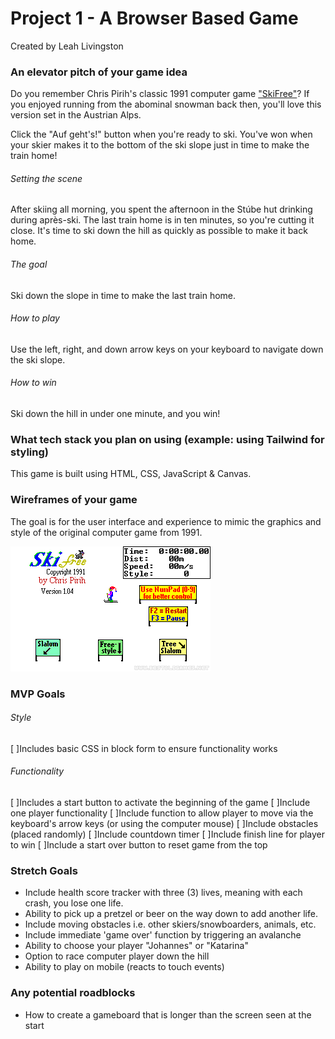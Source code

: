 # **Project 1 - A Browser Based Game**
Created by Leah Livingston



### **An elevator pitch of your game idea**

Do you remember Chris Pirih's classic 1991 computer game ["SkiFree"](https://classicreload.com/win3x-skifree.html#)? If you enjoyed running from the abominal snowman back then, you'll love this version set in the Austrian Alps.

Click the "Auf geht's!" button when you're ready to ski.
You've won when your skier makes it to the bottom of the ski slope just in time to make the train home!

###### Setting the scene
After skiing all morning, you spent the afternoon in the Stúbe hut drinking during après-ski. The last train home is in ten minutes, so you're cutting it close. It's time to ski down the hill as quickly as possible to make it back home.

###### The goal
Ski down the slope in time to make the last train home. 

###### How to play
Use the left, right, and down arrow keys on your keyboard to navigate down the ski slope.

###### How to win
Ski down the hill in under one minute, and you win!



### **What tech stack you plan on using (example: using Tailwind for styling)**

This game is built using HTML, CSS, JavaScript & Canvas.



### **Wireframes of your game**
The goal is for the user interface and experience to mimic the graphics and style of the original computer game from 1991.

![Screenshot of SkiFree](skiFree.png)



### **MVP Goals**

###### Style
[ ]Includes basic CSS in block form to ensure functionality works

###### Functionality
[ ]Includes a start button to activate the beginning of the game
[ ]Include one player functionality
[ ]Include function to allow player to move via the keyboard's arrow keys (or using the computer mouse)
[ ]Include obstacles (placed randomly) 
[ ]Include countdown timer
[ ]Include finish line for player to win
[ ]Include a start over button to reset game from the top



### **Stretch Goals**
- Include health score tracker with three (3) lives, meaning with each crash, you lose one life.
- Ability to pick up a pretzel or beer on the way down to  add another life.
- Include moving obstacles i.e. other skiers/snowboarders, animals, etc.
- Include immediate 'game over' function by triggering an avalanche
- Ability to choose your player "Johannes" or "Katarina"
- Option to race computer player down the hill
- Ability to play on mobile (reacts to touch events)



### **Any potential roadblocks**
- How to create a gameboard that is longer than the screen seen at the start

